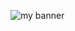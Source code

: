 <p aligh="center">
<img src="https://user-images.githubusercontent.com/112913493/236631565-cca9d9ce-fc16-46f1-b699-b4914b9830e8.png" alt="my banner">
  </p>
